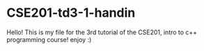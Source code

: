 #  CSE201-td3-1-handin
 
Hello! This is my file for the 3rd tutorial of the CSE201, intro to c++ programming course! enjoy :)
